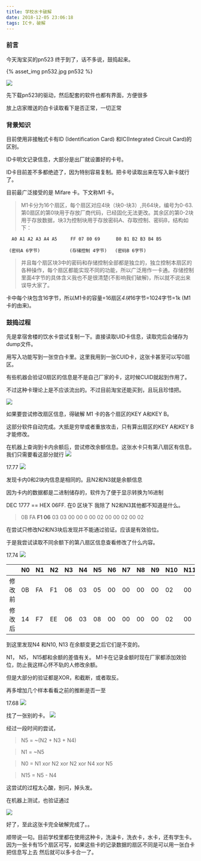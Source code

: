 ```yaml
---
title: 学校水卡破解
date: 2018-12-05 23:06:18
tags: IC卡，破解
---
```


### 前言

今天淘宝买的pn523 终于到了，话不多说，鼓捣起来。

{% asset_img pn532.jpg pn532 %}

![](https://blog-malu.oss-cn-beijing.aliyuncs.com/pn532.jpg?x-oss-process=style/blog)

先下载pn523的驱动，然后配套的软件也都有界面，方便很多

放上店家赠送的白卡读取看下是否正常，一切正常

### 背景知识

目前使用非接触式卡有ID (Identification Card) 和IC(Integrated Circuit Card)的区别。

ID卡明文记录信息，大部分是出厂就设置好的卡号。

ID卡目前差不多都绝迹了，因为特别容易复制。把卡号读取出来在写入新卡就行了。

目前最广泛接受的是 Mifare 卡。下文称M1 卡。

> M1卡分为16个扇区，每个扇区对应4块（块0-块3）,共64块，编号为0-63.第0扇区的第0块用于存放厂商代码，已经固化无法更改。其余区的第0-2块用于存放数据，块3为控制块用于存放密码A、存取控制、密码B，结构如下：

~~~
  A0 A1 A2 A3 A4 A5     FF 07 80 69      B0 B1 B2 B3 B4 B5

 (密码A 6字节)           (存储控制 4字节)   (密码B 6字节)
~~~

> 并且每个扇区块3中的密码和存储控制全部都是独立的，独立控制本扇区的各种操作，每个扇区都能实现不同的功能，所以广泛用作一卡通。存储控制里面4字节的具体含义我也不是很清楚(不影响我们破解)，所以就不说出来误导大家了。

卡中每个块包含16字节，所以M1卡的容量=16扇区*4块*16字节=1024字节=1k  (M1卡的由来)。



### 鼓捣过程

先是拿宿舍楼的饮水卡尝试复制一下。直接读取UID卡信息，读取完后会储存为dump文件。

用写入功能写到一张空白卡里。这里我用到一张CUID卡，这张卡甚至可以写0扇区。

有些机器会验证0扇区的信息是不是自己厂家的卡，这时候CUID就起到作用了。

不过这种卡理论上是不应该流出的。不过目前淘宝还能买到，且玩且珍惜把。

![](https://blog-malu.oss-cn-beijing.aliyuncs.com/cuid.jpg?x-oss-process=style/blog)

如果要尝试修改扇区信息，得破解 M1 卡的各个扇区的KEY A和KEY B。

这部分软件自动完成。大抵是穷举或者重放攻击，只有算出扇区的KEY A和KEY B才能修改。

在机器上查询到卡内余额后，尝试修改余额信息。这张水卡只有第八扇区有信息。我们只需要看这部分就行
![](https://blog-malu.oss-cn-beijing.aliyuncs.com/17.39.jpg?x-oss-process=style/blog)

17.77
![](https://blog-malu.oss-cn-beijing.aliyuncs.com/17.77.png?x-oss-process=style/blog)

发现卡内0和2块内信息是相同的。且N2和N3就是余额信息

因为卡内的数据都是二进制储存的，软件为了便于显示转换为16进制

DEC 1777 == HEX  06FF.
在0 区块下  我除了 N2和N3其他都不知道是什么。

> 0B FA **F1 06** 03 03 00 00 0 00 02 00 00 02 00 02

在尝试只修改N2和N3块后发现并不能通过验证。应该是有效验位。



于是我尝试读取不同余额下的第八扇区信息查看修改了什么内容。

17.74
![](https://blog-malu.oss-cn-beijing.aliyuncs.com/17.74.png?x-oss-process=style/blog)



|        | N0   | N1   | N2   | N3   | N4   | N5   | N6   | N7   | N8   | N9   | N10  | N11  | N12  | N13  | N14  | N15  |
| ------ | ---- | ---- | ---- | ---- | ---- | ---- | ---- | ---- | ---- | ---- | ---- | ---- | ---- | ---- | ---- | ---- |
| 修改前 | 0B   | FA   | F1   | 06   | 03   | 05   | 00   | 00   | 00   | 00   | 02   | 00   | 00   | 02   | 00   | 02   |
| 修改后 | 14   | F7   | EE   | 06   | 03   | 08   | 00   | 00   | 00   | 00   | 02   | 00   | 00   | 02   | 00   | 05   |


到这里发现N4 和N10, N13  在余额变更之后它们是不变的。

N1， N5， N15都和余额的差值有关。
M1卡在记录金额时现在厂家都添加效验位，防止我这样心怀不轨的人修改余额。

但是大部分的验证都是XOR，和截断，或者取反。

再多增加几个样本看看之前的推断是否一至

17.68
![](https://blog-malu.oss-cn-beijing.aliyuncs.com/17.68.png?x-oss-process=style/blog)

找了一张别的卡。
![](https://blog-malu.oss-cn-beijing.aliyuncs.com/card.png?x-oss-process=style/blog)

经过一段时间的尝试，

> N5 = ~(N2 + N3 + N4)

> N1 = ~N5

> N0 = N1 xor N2 xor N2 xor N4 xor N5 

> N15  = N5 - N4

这尝试的过程太心酸，别问，掉头发。

在机器上测试，也验证通过

![](https://blog-malu.oss-cn-beijing.aliyuncs.com/99.99%E5%85%83.jpg?x-oss-process=style/blog)

好了，至此这张卡完全破解完成了。。

顺带说一句。目前学校里都在使用这种卡，洗澡卡，洗衣卡，水卡，还有学生卡。
因为一张卡有15个扇区可写，如果这些卡的记录数据的扇区不同是可以用一张白卡把信息写上去
然后就可以多卡合一了。




